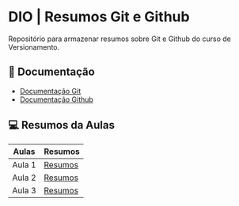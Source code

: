 # DIO | Resumos Git e Github

Repositório para armazenar resumos sobre Git e Github do curso de Versionamento.

## 📕 Documentação
- [Documentação Git](https://git-scm.com/doc)
- [Documentação Github](https://docs.GitHub.com)

## 💻 Resumos da Aulas 

| Aulas | Resumos |
|-------|---------| 
| Aula 1 | [Resumos](https://github.com/SantinhoDev/dio-git-e-git-hub/blob/main/resumos/aula%201.md)
| Aula 2 | [Resumos]()
| Aula 3 | [Resumos]()

